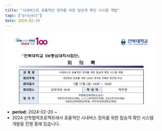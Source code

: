 ```yaml
---
title: "시내버스의 효율적인 정차를 위한 탑승객 확인 시스템 개발"
tags: ["project"]
date: 2024-02-20
---
```


![Litmus Project Image](project2.jpg)

- **period:** 2024-02-20 ~
- 2024 산학협력프로젝트에서 효율적인 시내버스 정차를 위한 탑승객 확인 시스템 개발을 진행 중에 있습니다.
